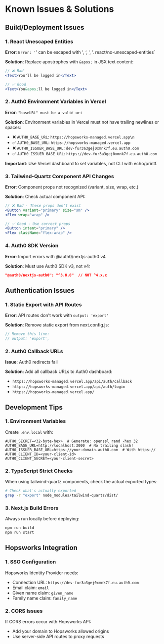 # Known Issues & Solutions

## Build/Deployment Issues

### 1. React Unescaped Entities
**Error**: `Error: '`' can be escaped with &apos;, &lsquo;, &#39;, &rsquo;. react/no-unescaped-entities`

**Solution**: Replace apostrophes with `&apos;` in JSX text content:
```jsx
// ❌ Bad
<Text>You'll be logged in</Text>

// ✅ Good
<Text>You&apos;ll be logged in</Text>
```

### 2. Auth0 Environment Variables in Vercel
**Error**: `"baseURL" must be a valid uri`

**Solution**: Environment variables in Vercel must not have trailing newlines or spaces:
- ❌ `AUTH0_BASE_URL`: `https://hopsworks-managed.vercel.app\n`
- ✅ `AUTH0_BASE_URL`: `https://hopsworks-managed.vercel.app`
- ❌ `AUTH0_ISSUER_BASE_URL`: `dev-fur3a3gej0xmnk7f.eu.auth0.com`
- ✅ `AUTH0_ISSUER_BASE_URL`: `https://dev-fur3a3gej0xmnk7f.eu.auth0.com`

**Important**: Use Vercel dashboard to set variables, not CLI with echo/printf.

### 3. Tailwind-Quartz Component API Changes
**Error**: Component props not recognized (variant, size, wrap, etc.)

**Solution**: Check actual component API:
```jsx
// ❌ Bad - These props don't exist
<Button variant="primary" size="sm" />
<Flex wrap="wrap" />

// ✅ Good - Use correct props
<Button intent="primary" />
<Flex className="flex-wrap" />
```

### 4. Auth0 SDK Version
**Error**: Import errors with @auth0/nextjs-auth0 v4

**Solution**: Must use Auth0 SDK v3, not v4:
```json
"@auth0/nextjs-auth0": "^3.8.0"  // NOT ^4.x.x
```

## Authentication Issues

### 1. Static Export with API Routes
**Error**: API routes don't work with `output: 'export'`

**Solution**: Remove static export from next.config.js:
```js
// Remove this line:
// output: 'export',
```

### 2. Auth0 Callback URLs
**Issue**: Auth0 redirects fail

**Solution**: Add all callback URLs to Auth0 dashboard:
- `https://hopsworks-managed.vercel.app/api/auth/callback`
- `https://hopsworks-managed.vercel.app/api/auth/login`
- `https://hopsworks-managed.vercel.app/`

## Development Tips

### 1. Environment Variables
Create `.env.local` with:
```env
AUTH0_SECRET=<32-byte-hex>  # Generate: openssl rand -hex 32
AUTH0_BASE_URL=http://localhost:3000  # No trailing slash!
AUTH0_ISSUER_BASE_URL=https://your-domain.auth0.com  # With https://
AUTH0_CLIENT_ID=<your-client-id>
AUTH0_CLIENT_SECRET=<your-client-secret>
```

### 2. TypeScript Strict Checks
When using tailwind-quartz components, check the actual exported types:
```bash
# Check what's actually exported
grep -r "export" node_modules/tailwind-quartz/dist/
```

### 3. Next.js Build Errors
Always run locally before deploying:
```bash
npm run build
npm run start
```

## Hopsworks Integration

### 1. SSO Configuration
Hopsworks Identity Provider needs:
- Connection URL: `https://dev-fur3a3gej0xmnk7f.eu.auth0.com`
- Email claim: `email`
- Given name claim: `given_name`
- Family name claim: `family_name`

### 2. CORS Issues
If CORS errors occur with Hopsworks API:
- Add your domain to Hopsworks allowed origins
- Use server-side API routes to proxy requests